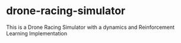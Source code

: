 # drone-racing-simulator

This is a Drone Racing Simulator with a dynamics and Reinforcement Learning Implementation 
